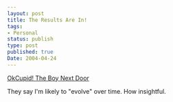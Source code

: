 ```yaml
---
layout: post
title: The Results Are In!
tags:
- Personal
status: publish
type: post
published: true
Date: 2004-04-24
---
```

[OkCupid! The Boy Next Door](https://nekrolemur.livejournal.com/121318.html)

They say I'm likely to "evolve" over time.  How insightful.
